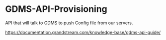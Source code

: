 # GDMS-API-Provisioning
API that will talk to GDMS to push Config file from our servers. 


https://documentation.grandstream.com/knowledge-base/gdms-api-guide/
